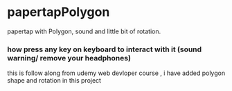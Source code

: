 # papertapPolygon
papertap with Polygon, sound and little bit of rotation.
### how press any key on keyboard to interact with it (sound warning/ remove your headphones) 
this is follow along from udemy web devloper course , i have added polygon shape and rotation in this project
